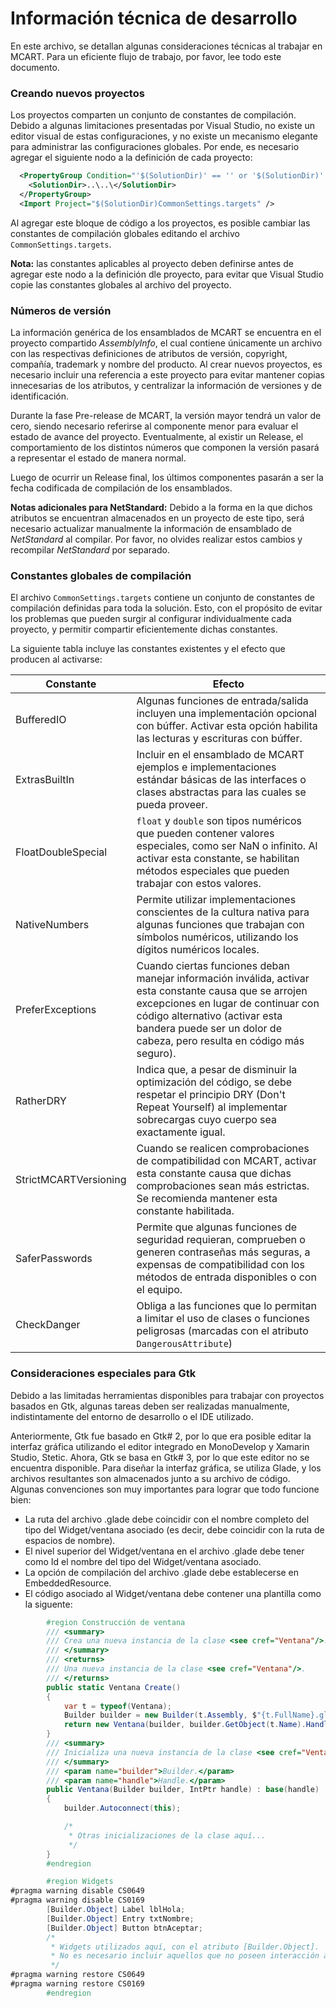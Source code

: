 # Información técnica de desarrollo
En este archivo, se detallan algunas consideraciones técnicas al trabajar en
MCART. Para un eficiente flujo de trabajo, por favor, lee todo este documento.
### Creando nuevos proyectos
Los proyectos comparten un conjunto de constantes de compilación. Debido a
algunas limitaciones presentadas por Visual Studio, no existe un editor visual
de estas configuraciones, y no existe un mecanismo elegante para administrar
las configuraciones globales. Por ende, es necesario agregar el siguiente nodo
a la definición de cada proyecto:
```xml
  <PropertyGroup Condition="'$(SolutionDir)' == '' or '$(SolutionDir)' == '*undefined*'">
    <SolutionDir>..\..\</SolutionDir>
  </PropertyGroup>
  <Import Project="$(SolutionDir)CommonSettings.targets" />
```
Al agregar este bloque de código a los proyectos, es posible cambiar las
constantes de compilación globales editando el archivo
`CommonSettings.targets`.

**Nota:** las constantes aplicables al proyecto deben definirse antes de
agregar este nodo a la definición dle proyecto, para evitar que Visual Studio
copie las constantes globales al archivo del proyecto.
### Números de versión
La información genérica de los ensamblados de MCART se encuentra en el proyecto
compartido *AssemblyInfo*, el cual contiene únicamente un archivo con las
respectivas definiciones de atributos de versión, copyright, compañía,
trademark y nombre del producto. Al crear nuevos proyectos, es necesario
incluir una referencia a este proyecto para evitar mantener copias innecesarias
de los atributos, y centralizar la información de versiones y de
identificación.

Durante la fase Pre-release de MCART, la versión mayor tendrá un valor de cero,
siendo necesario referirse al componente menor para evaluar el estado de avance
del proyecto. Eventualmente, al existir un Release, el comportamiento de los
distintos números que componen la versión pasará a representar el estado de
manera normal.

Luego de ocurrir un Release final, los últimos componentes pasarán a ser la
fecha codificada de compilación de los ensamblados.

**Notas adicionales para NetStandard:**
Debido a la forma en la que dichos atributos se encuentran almacenados en un
proyecto de este tipo, será necesario actualizar manualmente la información de
ensamblado de *NetStandard* al compilar. Por favor, no olvides realizar estos
cambios y recompilar *NetStandard* por separado.
### Constantes globales de compilación
El archivo `CommonSettings.targets` contiene un conjunto de constantes de
compilación definidas para toda la solución. Esto, con el propósito de evitar
los problemas que pueden surgir al configurar individualmente cada proyecto, y
permitir compartir eficientemente dichas constantes.

La siguiente tabla incluye las constantes existentes y el efecto que producen
al activarse:

Constante | Efecto
--- | ---
BufferedIO | Algunas funciones de entrada/salida incluyen una implementación opcional con búffer. Activar esta opción habilita las lecturas y escrituras con búffer.
ExtrasBuiltIn | Incluir en el ensamblado de MCART ejemplos e implementaciones estándar básicas de las interfaces o clases abstractas para las cuales se pueda proveer.
FloatDoubleSpecial | `float` y `double` son tipos numéricos que pueden contener valores especiales, como ser NaN o infinito. Al activar esta constante, se habilitan métodos especiales que pueden trabajar con estos valores.
NativeNumbers | Permite utilizar implementaciones conscientes de la cultura nativa para algunas funciones que trabajan con símbolos numéricos, utilizando los dígitos numéricos locales.
PreferExceptions | Cuando ciertas funciones deban manejar información inválida, activar esta constante causa que se arrojen excepciones en lugar de continuar con código alternativo (activar esta bandera puede ser un dolor de cabeza, pero resulta en código más seguro).
RatherDRY | Indica que, a pesar de disminuir la optimización del código, se debe respetar el principio DRY (Don't Repeat Yourself) al implementar sobrecargas cuyo cuerpo sea exactamente igual.
StrictMCARTVersioning | Cuando se realicen comprobaciones de compatibilidad con MCART, activar esta constante causa que dichas comprobaciones sean más estrictas. Se recomienda mantener esta constante habilitada.
SaferPasswords | Permite que algunas funciones de seguridad requieran, comprueben o generen contraseñas más seguras, a expensas de compatibilidad con los métodos de entrada disponibles o con el equipo.
CheckDanger | Obliga a las funciones que lo permitan a limitar el uso de clases o funciones peligrosas (marcadas con el atributo `DangerousAttribute`)
### Consideraciones especiales para Gtk
Debido a las limitadas herramientas disponibles para trabajar con proyectos
basados en Gtk, algunas tareas deben ser realizadas manualmente, indistintamente
del entorno de desarrollo o el IDE utilizado.

Anteriormente, Gtk fue basado en Gtk# 2, por lo que era posible editar la
interfaz gráfica utilizando el editor integrado en MonoDevelop y Xamarin Studio,
Stetic. Ahora, Gtk se basa en Gtk# 3, por lo que este editor no se encuentra
disponible. Para diseñar la interfaz gráfica, se utiliza Glade, y los archivos
resultantes son almacenados junto a su archivo de código. Algunas convenciones
son muy importantes para lograr que todo funcione bien:

* La ruta del archivo .glade debe coincidir con el nombre completo del tipo del Widget/ventana asociado (es decir, debe coincidir con la ruta de espacios de nombre).
* El nivel superior del Widget/ventana en el archivo .glade debe tener como Id el nombre del tipo del Widget/ventana asociado.
* La opción de compilación del archivo .glade debe establecerse en EmbeddedResource.
* El código asociado al Widget/ventana debe contener una plantilla como la siguente:
```csharp
        #region Construcción de ventana
        /// <summary>
        /// Crea una nueva instancia de la clase <see cref="Ventana"/>.
        /// </summary>
        /// <returns>
        /// Una nueva instancia de la clase <see cref="Ventana"/>.
        /// </returns>
        public static Ventana Create()
        {
            var t = typeof(Ventana);
            Builder builder = new Builder(t.Assembly, $"{t.FullName}.glade", null);
            return new Ventana(builder, builder.GetObject(t.Name).Handle);
        }
        /// <summary>
        /// Inicializa una nueva instancia de la clase <see cref="Ventana"/>.
        /// </summary>
        /// <param name="builder">Builder.</param>
        /// <param name="handle">Handle.</param>
        public Ventana(Builder builder, IntPtr handle) : base(handle)
        {
            builder.Autoconnect(this);

            /*
             * Otras inicializaciones de la clase aquí...
             */
        }
        #endregion

        #region Widgets        
#pragma warning disable CS0649
#pragma warning disable CS0169
        [Builder.Object] Label lblHola;
        [Builder.Object] Entry txtNombre;
        [Builder.Object] Button btnAceptar;
        /*
         * Widgets utilizados aquí, con el atributo [Builder.Object].
         * No es necesario incluir aquellos que no poseen interacción alguna.
         */
#pragma warning restore CS0649
#pragma warning restore CS0169
        #endregion
```
